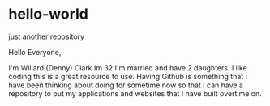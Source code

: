 # hello-world
just another repository

Hello Everyone,

I'm Willard (Denny) Clark Im 32 I'm married and have 2 daughters. I like coding this is a great resource to use. Having Github is something that I have been thinking about doing for sometime now so that I can have a repository to put my applications and websites that I have built overtime on. 
